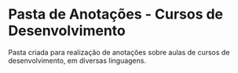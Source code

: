 # Pasta de Anotações - Cursos de Desenvolvimento
Pasta criada para realização de anotações sobre aulas de cursos de desenvolvimento, em diversas linguagens.
